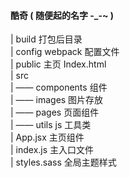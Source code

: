 #### 酷奇 ( 随便起的名字 -_-~ )

| build 打包后目录  
| config webpack 配置文件  
| public 主页 Index.html  
| src  
| —— components 组件  
| —— images 图片存放  
| —— pages 页面组件  
| —— utils js 工具类  
| App.jsx 主页组件  
| index.js 主入口文件  
| styles.sass 全局主题样式  
